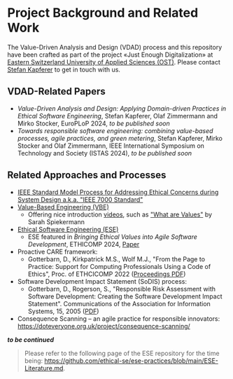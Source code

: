 # Project Background and Related Work

The Value-Driven Analysis and Design (VDAD) process and this repository have been crafted as part of the project «Just Enough Digitalization» at [Eastern Switzerland University of Applied Sciences (OST)](https://www.ost.ch). Please contact [Stefan Kapferer](https://www.ost.ch/de/person/stefan-kapferer-2046) to get in touch with us.

## VDAD-Related Papers

 * _Value-Driven Analysis and Design: Applying Domain-driven Practices in Ethical Software Engineering_, Stefan Kapferer, Olaf Zimmermann and Mirko Stocker, EuroPLoP 2024, _to be published soon_
 * _Towards responsible software engineering: combining value-based processes, agile practices, and green metering_, Stefan Kapferer, Mirko Stocker and Olaf Zimmermann, IEEE International Symposium on Technology and Society (ISTAS 2024), _to be published soon_

## Related Approaches and Processes

 * [IEEE Standard Model Process for Addressing Ethical Concerns during System Design a.k.a. "IEEE 7000 Standard"](https://ieeexplore.ieee.org/document/9536679)
 * [Value-Based Engineering (VBE)](https://www.value-based-engineering.com/)
   * Offering nice introduction [videos](https://www.value-based-engineering.com/videos), such as ["What are Values"](https://youtu.be/aYqCmmkrguI) by Sarah Spiekermann
 * [Ethical Software Engineering (ESE)](https://github.com/ethical-se/ese-practices) 
   * ESE featured in _Bringing Ethical Values into Agile Software Development_, ETHICOMP 2024, [Paper](https://raw.githubusercontent.com/ethical-se/ese-practices/main/resources/ESE-ETHICOMP2024FullPaperAuthorsCopyV101.pdf)
 * Proactive CARE framework:
   * Gotterbarn, D., Kirkpatrick M.S., Wolf M.J., "From the Page to Practice: Support for Computing Professionals Using a Code of Ethics", Proc. of ETHCICOMP 2022 ([Proceedings PDF](https://sites.utu.fi/ethicomp2022/wp-content/uploads/sites/1104/2022/09/Ethicomp-2022-Proceedings_Corrected.pdf)) 
 * Software Development Impact Statement (SoDIS) process:
   * Gotterbarn, D., Rogerson, S., "Responsible Risk Assessment with Software Development: Creating the Software Development Impact Statement". Communications of the Association for Information Systems, 15, 2005 ([PDF](https://doi.org/10.17705/1CAIS.01540))
 * Consequence Scanning – an agile practice for responsible innovators: <https://doteveryone.org.uk/project/consequence-scanning/>

**_to be continued_**

 > Please refer to the following page of the ESE repository for the time being: <https://github.com/ethical-se/ese-practices/blob/main/ESE-Literature.md>.

